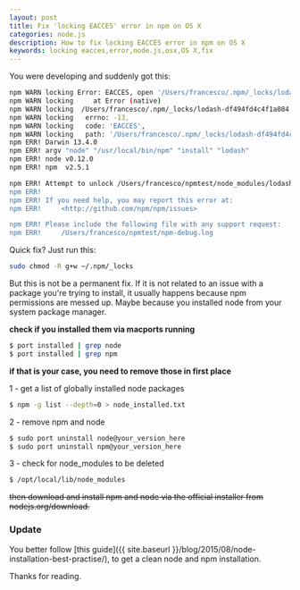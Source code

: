 ```yaml
---
layout: post
title: Fix 'locking EACCES' error in npm on OS X
categories: node.js
description: How to fix locking EACCES error in npm on OS X
keywords: locking eacces,error,node.js,osx,OS X,fix
---
```


You were developing and suddenly got this:

```sh
npm WARN locking Error: EACCES, open '/Users/francesco/.npm/_locks/lodash-df494fd4c4f1a084.lock'
npm WARN locking     at Error (native)
npm WARN locking  /Users/francesco/.npm/_locks/lodash-df494fd4c4f1a084.lock failed { [Error: EACCES, open '/Users/francesco/.npm/_locks/lodash-df494fd4c4f1a084.lock']
npm WARN locking   errno: -13,
npm WARN locking   code: 'EACCES',
npm WARN locking   path: '/Users/francesco/.npm/_locks/lodash-df494fd4c4f1a084.lock' }
npm ERR! Darwin 13.4.0
npm ERR! argv "node" "/usr/local/bin/npm" "install" "lodash"
npm ERR! node v0.12.0
npm ERR! npm  v2.5.1

npm ERR! Attempt to unlock /Users/francesco/npmtest/node_modules/lodash, which hasn't been locked
npm ERR!
npm ERR! If you need help, you may report this error at:
npm ERR!     <http://github.com/npm/npm/issues>

npm ERR! Please include the following file with any support request:
npm ERR!     /Users/francesco/npmtest/npm-debug.log
```

Quick fix? Just run this:

```sh
sudo chmod -R g+w ~/.npm/_locks
```

But this is not be a permanent fix. If it is not related to an issue with a package you're trying to install, it usually happens because npm permissions are messed up. Maybe because you installed node from your system package manager.

**check if you installed them via macports running**

```sh
$ port installed | grep node
$ port installed | grep npm
```

**if that is your case, you need to remove those in first place**

1 - get a list of globally installed node packages

```sh
$ npm -g list --depth=0 > node_installed.txt
```

2 - remove npm and node

```sh
$ sudo port uninstall node@your_version_here
$ sudo port uninstall npm@your_version_here
```

3 - check for node_modules to be deleted

```sh
$ /opt/local/lib/node_modules
```

<del>then download and install npm and node via the official installer from nodejs.org/download.</del>

### Update

You better follow [this guide]({{ site.baseurl }}/blog/2015/08/node-installation-best-practise/), to get a clean node and npm installation.

Thanks for reading.
